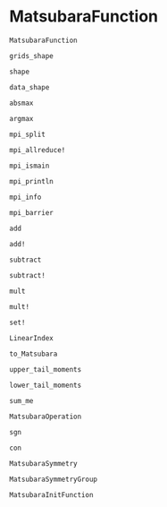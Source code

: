 # MatsubaraFunction

```@docs
MatsubaraFunction
```

```@docs
grids_shape
```

```@docs
shape
```

```@docs
data_shape
```

```@docs
absmax
```

```@docs
argmax
```

```@docs
mpi_split
```

```@docs
mpi_allreduce!
```

```@docs
mpi_ismain
```

```@docs
mpi_println
```

```@docs
mpi_info
```

```@docs
mpi_barrier
```

```@docs
add
```

```@docs
add!
```

```@docs
subtract
```

```@docs
subtract!
```

```@docs
mult
```

```@docs
mult!
```

```@docs
set!
```

```@docs
LinearIndex
```

```@docs
to_Matsubara
```

```@docs
upper_tail_moments
```

```@docs
lower_tail_moments
```

```@docs
sum_me
```

```@docs
MatsubaraOperation
```

```@docs
sgn
```

```@docs
con
```

```@docs
MatsubaraSymmetry
```

```@docs
MatsubaraSymmetryGroup
```

```@docs
MatsubaraInitFunction
```